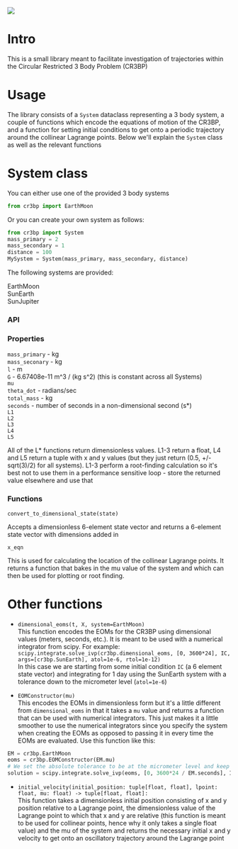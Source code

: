 ![](https://github.com/nbelakovski/cr3bp/actions/workflows/python-app.yml/badge.svg)


# Intro

This is a small library meant to facilitate investigation of trajectories
within the Circular Restricted 3 Body Problem (CR3BP)

# Usage

The library consists of a `System` dataclass representing a 3 body system,
a couple of functions which encode the equations of motion of the CR3BP, and
a function for setting initial conditions to get onto a periodic trajectory
around the collinear Lagrange points. Below we'll explain the `System` class
as well as the relevant functions

# System class


You can either use one of the provided 3 body systems

```python
from cr3bp import EarthMoon
```

Or you can create your own system as follows:

```python
from cr3bp import System
mass_primary = 2
mass_secondary = 1
distance = 100
MySystem = System(mass_primary, mass_secondary, distance)
```

The following systems are provided:

EarthMoon  
SunEarth  
SunJupiter  

### API

### Properties

`mass_primary` - kg  
`mass_seconary` - kg  
`l` - m  
`G` - 6.67408e-11 m^3 / (kg s^2) (this is constant across all Systems)  
`mu`  
`theta_dot` - radians/sec  
`total_mass` - kg  
`seconds` - number of seconds in a non-dimensional second (s*)  
`L1`  
`L2`  
`L3`  
`L4`  
`L5`  

All of the L* functions return dimensionless values. L1-3 return a float,
L4 and L5 return a tuple with x and y values (but they just return
(0.5, +/- sqrt(3)/2) for all systems). L1-3 perform a root-finding calculation
so it's best not to use them in a performance sensitive loop - store the
returned value elsewhere and use that

### Functions

`convert_to_dimensional_state(state)`

Accepts a dimensionless 6-element state vector and returns a 6-element state
vector with dimensions added in


`x_eqn`

This is used for calculating the location of the collinear Lagrange points. It
returns a function that bakes in the mu value of the system and which can then
be used for plotting or root finding.

# Other functions

- `dimensional_eoms(t, X, system=EarthMoon)`  
This function encodes the EOMs for the CR3BP using dimensional values (meters, seconds, etc.). It is meant to be used with a numerical integrator from scipy. For example:
`scipy.integrate.solve_ivp(cr3bp.dimensional_eoms, [0, 3600*24], IC, args=[cr3bp.SunEarth], atol=1e-6, rtol=1e-12)`  
In this case we are starting from some initial condition `IC` (a 6 element state vector) and integrating for 1 day using the SunEarth system with a tolerance down to the micrometer level (`atol=1e-6`)
  
- `EOMConstructor(mu)`  
This encodes the EOMs in dimensionless form but it's a little different from `dimensional_eoms` in that it takes a `mu` value and returns a function that can be used with numerical integrators. This just makes it a little smoother to use the numerical integrators since you specify the system when creating the EOMs as opposed to passing it in every time the EOMs are evaluated. Use this function like this:
```python
EM = cr3bp.EarthMoon
eoms = cr3bp.EOMConstructor(EM.mu)
# We set the absolute tolerance to be at the micrometer level and keep the rtol small enough so that the atol dominates. rtol cannot be set lower than machine precision, so there may be some precision issues here which make it preferable to use the dimensional EOMs, since atol for EarthMoon here is 2.6e-15
solution = scipy.integrate.solve_ivp(eoms, [0, 3600*24 / EM.seconds], IC, atol=0.000001/EM.l, rtol=2.3e-14)
```   
- `initial_velocity(initial_position: tuple[float, float], lpoint: float, mu: float) -> tuple[float, float]:`  
This function takes a dimensionless initial position consisting of x and y position relative to a Lagrange point, the dimensionless value of the Lagrange point to which that x and y are relative (this function is meant to be used for collinear points, hence why it only takes a single float value) and the mu of the system and returns the necessary initial x and y velocity to get onto an oscillatory trajectory around the Lagrange point
